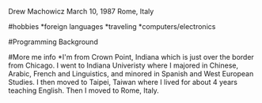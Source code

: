 Drew Machowicz
March 10, 1987
Rome, Italy

#hobbies
*foreign languages
*traveling
*computers/electronics

#Programming Background


#More me info
*I'm from Crown Point, Indiana which is just over the border from Chicago. I went to Indiana Univeristy where I majored in Chinese, Arabic, French and Linguistics, and minored in Spanish and West European Studies. I then moved to Taipei, Taiwan where I lived for about 4 years teaching English. Then I moved to Rome, Italy.